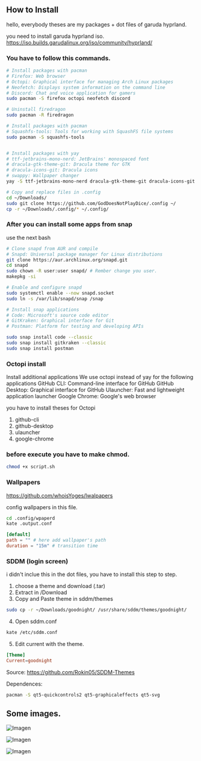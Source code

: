 ## How to Install

hello, everybody theses are my packages + dot files of garuda hyprland. 

you need to install garuda hyprland iso.
https://iso.builds.garudalinux.org/iso/community/hyprland/

### You have to follow this commands.

``` bash
# Install packages with pacman
# Firefox: Web browser
# Octopi: Graphical interface for managing Arch Linux packages
# Neofetch: Displays system information on the command line
# Discord: Chat and voice application for gamers
sudo pacman -S firefox octopi neofetch discord

# Uninstall firedragon
sudo pacman -R firedragon

# Install packages with pacman
# Squashfs-tools: Tools for working with SquashFS file systems
sudo pacman -S squashfs-tools


# Install packages with yay
# ttf-jetbrains-mono-nerd: JetBrains' monospaced font
# dracula-gtk-theme-git: Dracula theme for GTK
# dracula-icons-git: Dracula icons
# swappy: Wallpaper changer
yay -S ttf-jetbrains-mono-nerd dracula-gtk-theme-git dracula-icons-git swappy

# Copy and replace files in .config
cd ~/Downloads/
sudo git clone https://github.com/GodDoesNotPlayDice/.config ~/
cp -r ~/Downloads/.config/* ~/.config/


```


### After you can install some apps from snap
use the next bash
```bash
# Clone snapd from AUR and compile
# Snapd: Universal package manager for Linux distributions
git clone https://aur.archlinux.org/snapd.git
cd snapd
sudo chown -R user:user snapd/ # Rember change you user.
makepkg -si

# Enable and configure snapd
sudo systemctl enable --now snapd.socket
sudo ln -s /var/lib/snapd/snap /snap

# Install snap applications
# Code: Microsoft's source code editor
# GitKraken: Graphical interface for Git
# Postman: Platform for testing and developing APIs

sudo snap install code --classic
sudo snap install gitkraken --classic
sudo snap install postman

```

### Octopi install

Install additional applications
We use octopi instead of yay for the following applications
GitHub CLI: Command-line interface for GitHub GitHub Desktop: Graphical interface for GitHub
Ulauncher: Fast and lightweight application launcher
Google Chrome: Google's web browser


you have to install theses for Octopi

1) github-cli
2) github-desktop
3) ulauncher
4) google-chrome


### before execute you have to make chmod.
```bash
chmod +x script.sh
```


### Wallpapers 
https://github.com/whoisYoges/lwalpapers

config wallpapers in this file.

```bash
cd .config/wpaperd
kate .output.conf
```

```conf
[default]
path = "" # here add wallpaper's path
duration = "15m" # transition time
```


### SDDM (login screen)

i didn't inclue this in the dot files, you have to install this step to step.

1) choose a theme and download (.tar)
2) Extract in /Download
3) Copy and Paste theme in sddm/themes
```bash
sudo cp -r ~/Downloads/goodnight/ /usr/share/sddm/themes/goodnight/
```

4) Open sddm.conf
```bash 
kate /etc/sddm.conf
```

5) Edit current with the theme.
```conf
[Theme]
Current=goodnight
```

Source: https://github.com/Rokin05/SDDM-Themes

Dependences: 
```bash
pacman -S qt5-quickcontrols2 qt5-graphicaleffects qt5-svg
```
## Some images.

![Imagen](https://i.imgur.com/klwMWz9.png)

![Imagen](https://i.imgur.com/q4uFdpi.png)

![Imagen](https://i.imgur.com/HfwICyV.png)





